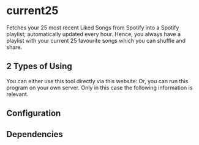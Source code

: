 # current25
Fetches your 25 most recent Liked Songs from Spotify into a Spotify playlist;
automatically updated every hour. 
Hence, you always have a playlist with your current 25 favourite songs which you can shuffle and share.

## 2 Types of Using
You can either use this tool directly via this website:
Or, you can run this program on your own server. Only in this case the following information is relevant.

## Configuration
## Dependencies


